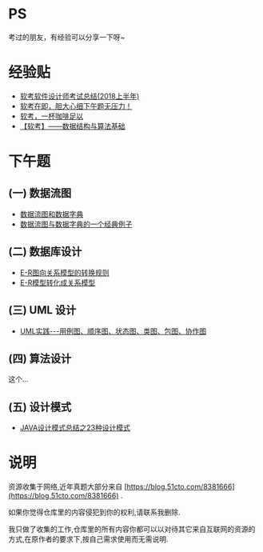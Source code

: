 # PS

考过的朋友，有经验可以分享一下呀~

# 经验贴

* [软考软件设计师考试总结(2018上半年)](<https://blog.csdn.net/u010416101/article/details/80474298>)
* [软考在即，胆大心细下午题无压力！](<https://blog.csdn.net/liushuijinger/article/details/7599865>)
* [软考，一杯咖啡足以](<https://www.jianshu.com/p/658bdc8dd8b0>)
* [【软考】——数据结构与算法基础](<https://blog.csdn.net/xiao714041/article/details/48286779>)



# 下午题

## (一) 数据流图

* [数据流图和数据字典](<https://blog.csdn.net/Alan_Hou/article/details/78991406>)
* [数据流图与数据字典的一个经典例子](<https://wenku.baidu.com/view/183de381e53a580216fcfe24.html>)

## (二) 数据库设计

- [E-R图向关系模型的转换规则](https://www.cnblogs.com/yinxiangpei/articles/2626765.html)
- [E-R模型转化成关系模型](<https://blog.csdn.net/gaoying_blogs/article/details/16843515>)

## (三) UML 设计

* [UML实践---用例图、顺序图、状态图、类图、包图、协作图](https://www.cnblogs.com/benchao/p/6597592.html)

## (四) 算法设计

这个...

## (五) 设计模式

* [JAVA设计模式总结之23种设计模式](https://www.cnblogs.com/pony1223/p/7608955.html)



# 说明

资源收集于网络,近年真题大部分来自 [https://blog.51cto.com/8381666](https://blog.51cto.com/8381666) .

如果你觉得仓库里的内容侵犯到你的权利,请联系我删除.

我只做了收集的工作,仓库里的所有内容你都可以以对待其它来自互联网的资源的方式,在原作者的要求下,按自己需求使用而无需说明.
